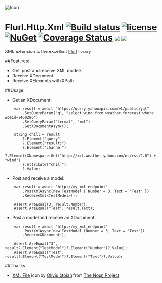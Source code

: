 ![Icon](http://i.imgur.com/llEKpRL.png?1) 
# Flurl.Http.Xml [![Build status](https://ci.appveyor.com/api/projects/status/16qwl13xsaylb450?svg=true)](https://ci.appveyor.com/project/lvermeulen/flurl-http-xml) [![license](https://img.shields.io/github/license/lvermeulen/Flurl.Http.Xml.svg?maxAge=2592000)](https://github.com/lvermeulen/Flurl.Http.Xml/blob/master/LICENSE) [![NuGet](https://img.shields.io/nuget/v/Flurl.Http.Xml.svg?maxAge=86400)](https://www.nuget.org/packages/Flurl.Http.Xml/) [![Coverage Status](https://coveralls.io/repos/github/lvermeulen/Flurl.Http.Xml/badge.svg?branch=master)](https://coveralls.io/github/lvermeulen/Flurl.Http.Xml?branch=master) ![](https://img.shields.io/badge/.net-4.5-yellowgreen.svg) ![](https://img.shields.io/badge/netstandard-1.4-yellowgreen.svg)
XML extension to the excellent [Flurl](https://github.com/tmenier/Flurl) library

##Features:
* Get, post and receive XML models
* Receive XDocument
* Receive XElements with XPath

##Usage:

* Get an XDocument:
~~~~
    var result = await "https://query.yahooapis.com/v1/public/yql"
        .SetQueryParam("q", "select wind from weather.forecast where woeid=2460286")
        .SetQueryParam("format", "xml")
        .GetXDocumentAsync();

    string chill = result
        ?.Element("query")
        ?.Element("results")
        ?.Element("channel")
        ?.Element(XNamespace.Get("http://xml.weather.yahoo.com/ns/rss/1.0") + "wind")
        ?.Attribute("chill")
        ?.Value;
~~~~

* Post and receive a model:
~~~~
    var result = await "http://my_xml_endpoint"
        .PostXmlAsync(new TestModel { Number = 3, Text = "Test" })
        .ReceiveXml<TestModel>();

    Assert.AreEqual(3, result.Number);
    Assert.AreEqual("Test", result.Text);
~~~~

* Post a model and receive an XDocument:
~~~~
    var result = await "http://my_xml_endpoint"
        .PostXmlAsync(new TestModel {Number = 3, Text = "Test"})
        .ReceiveXDocument();

    Assert.AreEqual("3", result?.Element("TestModel")?.Element("Number")?.Value);
    Assert.AreEqual("Test", result?.Element("TestModel")?.Element("Text")?.Value);
~~~~

##Thanks
* [XML File](https://thenounproject.com/term/xml-file/320630/) icon by [Oliviu Stoian](https://thenounproject.com/smashicons/) from [The Noun Project](https://thenounproject.com)
